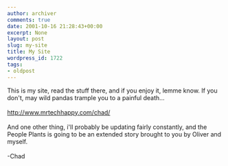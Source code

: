 ```yaml
---
author: archiver
comments: true
date: 2001-10-16 21:28:43+00:00
excerpt: None
layout: post
slug: my-site
title: My Site
wordpress_id: 1722
tags:
- oldpost
---
```


This is my site, read the stuff there, and if you enjoy it, lemme know.  If you don't, may wild pandas trample you to a painful death...<br /><br /><a href="http://www.mrtechhappy.com/chad/">http://www.mrtechhappy.com/chad/</a><br /><br />And one other thing, i'll probably be updating fairly constantly, and the People Plants is going to be an extended story brought to you by Oliver and myself.<br /><br />-Chad